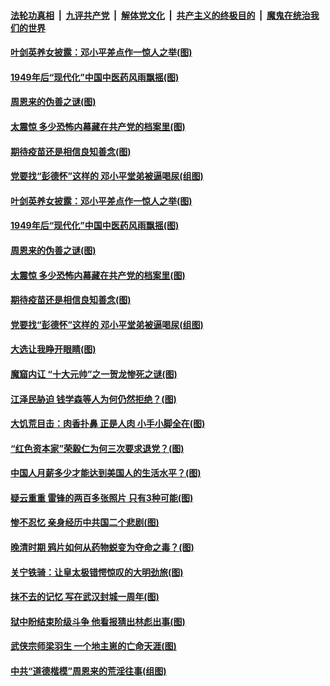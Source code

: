 

####  [法轮功真相](../../../../basic/blob/master/README.md?t=01271631) &nbsp;|&nbsp; [九评共产党](../../../../9ping.md/blob/master/README.md?t=01271631) &nbsp;|&nbsp; [解体党文化](../../../../jtdwh.md/blob/master/README.md?t=01271631)  &nbsp;|&nbsp; [共产主义的终极目的](../../../../gczydzjmd.md/blob/master/README.md?t=01271631) &nbsp;|&nbsp; [魔鬼在统治我们的世界](../../../../mgztzwmdsj.md/blob/master/README.md?t=01271631) 

#### [叶剑英养女披露：邓小平差点作一惊人之举(图)](../pages/p6/960054.md?t=01271631) 

#### [1949年后“现代化”中国中医药风雨飘摇(图)](../pages/p6/959342.md?t=01271631) 

#### [周恩来的伪善之谜(图)](../pages/p6/960240.md?t=01271631) 

#### [太震惊 多少恐怖内幕藏在共产党的档案里(图)](../pages/p6/960042.md?t=01271631) 

#### [期待疫苗还是相信良知善念(图)](../pages/p6/960188.md?t=01271631) 

#### [党要找“彭德怀”这样的 邓小平堂弟被逼喝尿(组图)](../pages/p6/960112.md?t=01271631) 

#### [叶剑英养女披露：邓小平差点作一惊人之举(图)](../pages/p6/960054.md?t=01271631) 

#### [1949年后“现代化”中国中医药风雨飘摇(图)](../pages/p6/959342.md?t=01271631) 

#### [周恩来的伪善之谜(图)](../pages/p6/960240.md?t=01271631) 

#### [太震惊 多少恐怖内幕藏在共产党的档案里(图)](../pages/p6/960042.md?t=01271631) 

#### [期待疫苗还是相信良知善念(图)](../pages/p6/960188.md?t=01271631) 

#### [党要找“彭德怀”这样的 邓小平堂弟被逼喝尿(组图)](../pages/p6/960112.md?t=01271631) 

#### [大选让我睁开眼睛(图)](../pages/p6/960187.md?t=01271631) 

#### [魔窟内讧 “十大元帅”之一贺龙惨死之谜(图)](../pages/p6/958119.md?t=01271631) 

#### [江泽民胁迫 钱学森等人为何仍然拒绝？(图)](../pages/p6/960103.md?t=01271631) 

#### [大饥荒目击：肉香扑鼻 正是人肉 小手小脚全在(图)](../pages/p6/959236.md?t=01271631) 

#### [“红色资本家”荣毅仁为何三次要求退党？(图)](../pages/p6/959341.md?t=01271631) 

#### [中国人月薪多少才能达到美国人的生活水平？(图)](../pages/p6/958929.md?t=01271631) 

#### [疑云重重 雷锋的两百多张照片 只有3种可能(图)](../pages/p6/958812.md?t=01271631) 

#### [惨不忍忆 亲身经历中共国二个悲剧(图)](../pages/p6/960026.md?t=01271631) 

#### [晚清时期 鸦片如何从药物蜕变为夺命之毒？(图)](../pages/p6/958371.md?t=01271631) 

#### [关宁铁骑：让皇太极错愕惊叹的大明劲旅(图)](../pages/p6/959238.md?t=01271631) 

#### [抹不去的记忆 写在武汉封城一周年(图)](../pages/p6/959907.md?t=01271631) 

#### [狱中盼结束阶级斗争 他看报猜出林彪出事(图)](../pages/p6/959762.md?t=01271631) 

#### [武侠宗师梁羽生 一个地主崽的亡命天涯(图)](../pages/p6/959340.md?t=01271631) 

#### [中共“道德楷模”周恩来的荒淫往事(组图)](../pages/p6/958928.md?t=01271631) 

